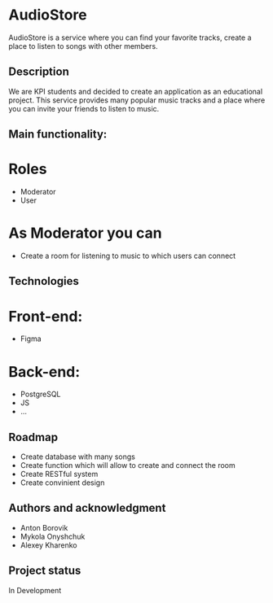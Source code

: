 # AudioStore

AudioStore is a service where you can find your favorite tracks, create a place to listen to songs with other members.

## Description

We are KPI students and decided to create an application as an educational project. This service provides many popular music tracks and a place where you can invite your friends to listen to music.

## Main functionality:

  # Roles
   - Moderator
   - User
  # As Moderator you can
   - Create a room for listening to music to which users can connect

## Technologies
 # Front-end:
  - Figma
 # Back-end:
  - PostgreSQL
  - JS
  - ...
 
## Roadmap

- Create database with many songs
- Create function which will allow to create and connect the room
- Create RESTful system
- Create convinient design

## Authors and acknowledgment

- Anton Borovik
- Mykola Onyshchuk
- Alexey Kharenko

## Project status

In Development
